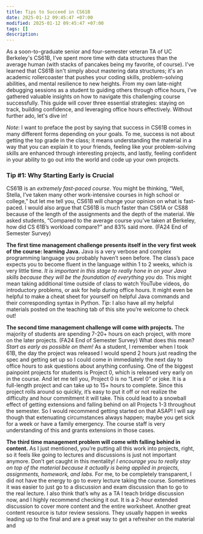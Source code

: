 ```yaml
---
title: Tips to Succeed in CS61B
date: 2025-01-12 09:45:47 +07:00
modified: 2025-01-12 09:45:47 +07:00
tags: []
description:
---
```

As a soon-to-graduate senior and four-semester veteran TA of UC Berkeley's CS61B, I've spent more time with data structures than the average human (with stacks of pancakes being my favorite, of course). I've learned that CS61B isn't simply about mastering data structures; it's an academic rollercoaster that pushes your coding skills, problem-solving abilities, and mental resilience to new heights. From my own late-night debugging sessions as a student to guiding others through office hours, I've gathered valuable insights on how to navigate this challenging course successfully. This guide will cover three essential strategies: staying on track, building confidence, and leveraging office hours effectively. Without further ado, let's dive in!

*Note*: I want to preface the post by saying that success in CS61B comes in many different forms depending on your goals. To me, success is not about getting the top grade in the class; it means understanding the material in a way that you can explain it to your friends, feeling like your problem-solving skills are enhanced through interesting projects, and lastly, feeling confident in your ability to go out into the world and code up your own projects. 

### Tip #1: Why Starting Early is Crucial

CS61B is an *extremely fast-paced course*. You might be thinking, “Well, Stella, I’ve taken many other work-intensive courses in high school or college,” but let me tell you, CS61B will change your opinion on what is fast-paced. I would also argue that CS61B is much faster than CS61A or CS88 because of the length of the assignments and the depth of the material. We asked students, “Compared to the average course you’ve taken at Berkeley, how did CS 61B’s workload compare?” and 83% said more. (FA24 End of Semester Survey)

**The first time management challenge presents itself in the very first week of the course: learning Java.** Java is a very verbose and complex programming language you probably haven’t seen before. The class’s pace expects you to become fluent in the language within 1 to 2 weeks, which is very little time. *It is important in this stage to really hone in on your Java skills because they will be the foundation of everything you do.* This might mean taking additional time outside of class to watch YouTube videos, do introductory problems, or ask for help during office hours. It might even be helpful to make a cheat sheet for yourself on helpful Java commands and their corresponding syntax in Python. *Tip*: I also have all my helpful materials posted on the teaching tab of this site you’re welcome to check out!


**The second time management challenge will come with projects.**  The majority of students are spending 7-20+ hours on each project, with more on the later projects. (FA24 End of Semester Survey) What does this mean? *Start as early as possible on them!* As a student, I remember when I took 61B, the day the project was released I would spend 2 hours just reading the spec and getting set up so I could come in immediately the next day to office hours to ask questions about anything confusing. One of the biggest painpoint projects for students is Project 0, which is released very early on in the course. And let me tell you, Project 0 is no “Level 0” or joke. It is a full-length project and can take up to 15+ hours to complete. Since this project rolls around so quickly, it’s easy to put it off or not realize the difficulty and hour commitment it will take. This could lead to a snowball effect of getting extensions and falling behind on all Projects 1-3 throughout the semester. So I would recommend getting started on that ASAP! I will say though that extenuating circumstances always happen; maybe you get sick for a week or have a family emergency. The course staff is very understanding of this and grants extensions in those cases.

**The third time management problem will come with falling behind in content.** As I just mentioned, you’re putting all this work into projects, right, so it feels like going to lectures and discussions is just not important anymore. Don’t get caught in this mentality! *I encourage you to really stay on top of the material because it actually is being applied in projects, assignments, homework, and labs.* For me, to be completely transparent, I did not have the energy to go to every lecture taking the course. Sometimes it was easier to just go to a discussion and exam discussion than to go to the real lecture. I also think that’s why as a TA I teach bridge discussion now, and I highly recommend checking it out. It is a 2-hour extended discussion to cover more content and the entire worksheet. Another great content resource is tutor review sessions. They usually happen in weeks leading up to the final and are a great way to get a refresher on the material and 